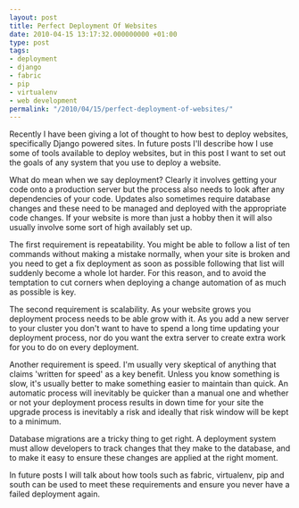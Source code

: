 ```yaml
---
layout: post
title: Perfect Deployment Of Websites
date: 2010-04-15 13:17:32.000000000 +01:00
type: post
tags:
- deployment
- django
- fabric
- pip
- virtualenv
- web development
permalink: "/2010/04/15/perfect-deployment-of-websites/"
---
```

Recently I have been giving a lot of thought to how best to deploy websites, specifically Django powered
sites. In future posts I'll describe how I use some of tools available to deploy websites, but in this post I
want to set out the goals of any system that you use to deploy a website.

What do mean when we say deployment? Clearly it involves getting your code onto a production server but the
process also needs to look after any dependencies of your code. Updates also sometimes require database
changes and these need to be managed and deployed with the appropriate code changes. If your website is more
than just a hobby then it will also usually involve some sort of high availably set up.

The first requirement is repeatability. You might be able to follow a list of ten commands without making a
mistake normally, when your site is broken and you need to get a fix deployment as soon as possible following
that list will suddenly become a whole lot harder. For this reason, and to avoid the temptation to cut corners
when deploying a change automation of as much as possible is key.

The second requirement is scalability. As your website grows you deployment process needs to be able grow with
it. As you add a new server to your cluster you don't want to have to spend a long time updating your
deployment process, nor do you want the extra server to create extra work for you to do on every deployment.

Another requirement is speed. I'm usually very skeptical of anything that claims 'written for speed' as a key
benefit. Unless you know something is slow, it's usually better to make something easier to maintain than
quick. An automatic process will inevitably be quicker than a manual one and whether or not your deployment
process results in down time for your site the upgrade process is inevitably a risk and ideally that risk
window will be kept to a minimum.

Database migrations are a tricky thing to get right. A deployment system must allow developers to track
changes that they make to the database, and to make it easy to ensure these changes are applied at the right
moment.

In future posts I will talk about how tools such as fabric, virtualenv, pip and south can be used to
meet these requirements and ensure you never have a failed deployment again.
